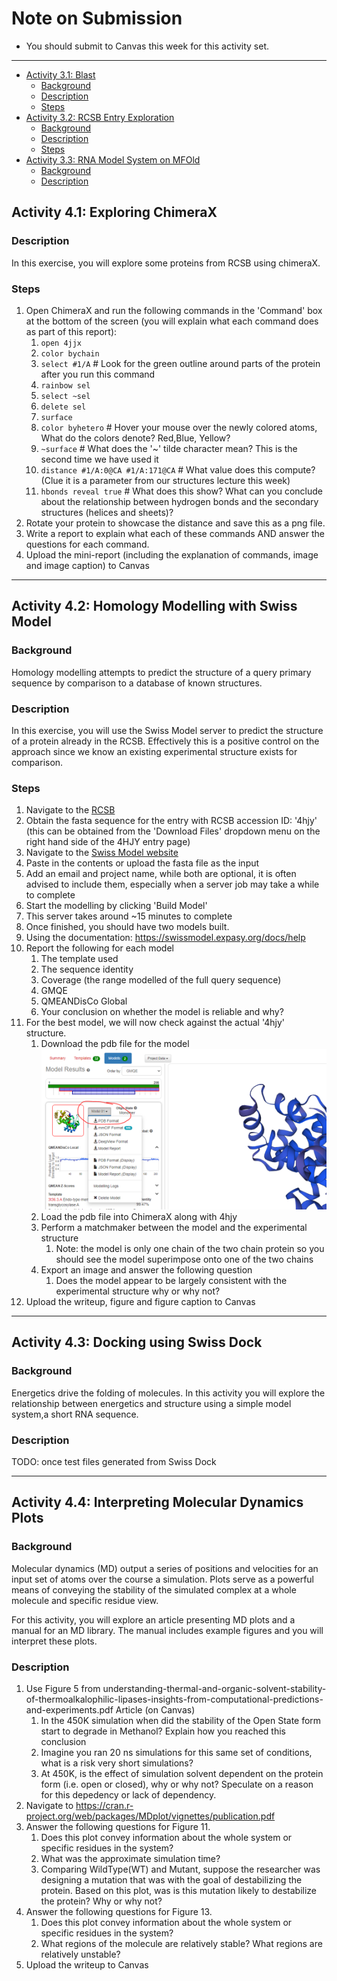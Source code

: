 # Note on Submission<!-- omit from toc --> 

- You should submit to Canvas this week for this activity set.

---

- [Activity 3.1: Blast](#activity-31-blast)
  - [Background](#background)
  - [Description](#description)
  - [Steps](#steps)
- [Activity 3.2: RCSB Entry Exploration](#activity-32-rcsb-entry-exploration)
  - [Background](#background-1)
  - [Description](#description-1)
  - [Steps](#steps-1)
- [Activity 3.3: RNA Model System on MFOld](#activity-33-rna-model-system-on-mfold)
  - [Background](#background-2)
  - [Description](#description-2)

## Activity 4.1: Exploring ChimeraX

### Description

In this exercise, you will explore some proteins from RCSB using chimeraX.

### Steps

1. Open ChimeraX and run the following commands in the 'Command' box at the bottom of the screen (you will explain what each command does as part of this report):
   1. `open 4jjx`
   2. `color bychain`
   3. `select #1/A` # Look for the green outline around parts of the protein after you run this command
   4. `rainbow sel`
   5. `select ~sel`
   6. `delete sel`
   7. `surface`
   8. `color byhetero` # Hover your mouse over the newly colored atoms, What do the colors denote? Red,Blue, Yellow? 
   9. `~surface` # What does the '~' tilde character mean? This is the second time we have used it
   10. `distance #1/A:0@CA #1/A:171@CA` # What value does this compute? (Clue it is a parameter from our structures lecture this week)
   11. `hbonds reveal true` # What does this show? What can you conclude about the relationship between hydrogen bonds and the secondary structures (helices and sheets)?
2. Rotate your protein to showcase the distance and save this as a png file.
3. Write a report to explain what each of these commands AND answer the questions for each command.
4. Upload the mini-report (including the explanation of commands, image and image caption) to Canvas

---

## Activity 4.2: Homology Modelling with Swiss Model

### Background

Homology modelling attempts to predict the structure of a query primary sequence by comparison to a database of known structures. 

### Description

In this exercise, you will use the Swiss Model server to predict the structure of a protein already in the RCSB.  Effectively this is a positive control on the approach since we know an existing experimental structure exists for comparison.

### Steps

1. Navigate to the [RCSB](https://www.rcsb.org/)
2. Obtain the fasta sequence for the entry with RCSB accession ID: '4hjy' (this can be obtained from the 'Download Files' dropdown menu on the right hand side of the 4HJY entry page)
3. Navigate to the [Swiss Model website](https://swissmodel.expasy.org/interactive)
4. Paste in the contents or upload the fasta file as the input
5. Add an email and project name, while both are optional, it is often advised to include them, especially when a server job may take a while to complete
6. Start the modelling by clicking 'Build Model'
7. This server takes around ~15 minutes to complete
8. Once finished, you should have two models built.
9. Using the documentation: https://swissmodel.expasy.org/docs/help
10. Report the following for each model
    1.  The template used
    2.  The sequence identity
    3.  Coverage (the range modelled of the full query sequence)
    4.  GMQE
    5.  QMEANDisCo Global
    6.  Your conclusion on whether the model is reliable and why?
11. For the best model, we will now check against the actual '4hjy' structure.
    1.  Download the pdb file for the model![](images/SwissModel.PNG)
    2.  Load the pdb file into ChimeraX along with 4hjy
    3.  Perform a matchmaker between the model and the experimental structure
        1.  Note: the model is only one chain of the two chain protein so you should see the model superimpose onto one of the two chains
    4.  Export an image and answer the following question
        1.  Does the model appear to be largely consistent with the experimental structure why or why not?
12. Upload the writeup, figure and figure caption to Canvas

---

## Activity 4.3: Docking using Swiss Dock

### Background

Energetics drive the folding of molecules. In this activity you will explore the relationship between energetics and structure using a simple model system,a short RNA sequence.

### Description

TODO: once test files generated from Swiss Dock
   
---

## Activity 4.4: Interpreting Molecular Dynamics Plots

### Background

Molecular dynamics (MD) output a series of positions and velocities for an input set of atoms over the course a simulation.  Plots serve as a powerful means of conveying the stability of the simulated complex at a whole molecule and specific residue view.

For this activity, you will explore an article presenting MD plots and a manual for an MD library.  The manual includes example figures and you will interpret these plots.

### Description

1. Use Figure 5 from understanding-thermal-and-organic-solvent-stability-of-thermoalkalophilic-lipases-insights-from-computational-predictions-and-experiments.pdf Article (on Canvas)
   1. In the 450K simulation when did the stability of the Open State form start to degrade in Methanol? Explain how you reached this conclusion
   2. Imagine you ran 20 ns simulations for this same set of conditions, what is a risk very short simulations?
   3. At 450K, is the effect of simulation solvent dependent on the protein form (i.e. open or closed), why or why not? Speculate on a reason for this depedency or lack of dependency.
2. Navigate to https://cran.r-project.org/web/packages/MDplot/vignettes/publication.pdf
3. Answer the following questions for Figure 11.
   1. Does this plot convey information about the whole system or specific residues in the system?
   2. What was the approximate simulation time?
   3. Comparing WildType(WT) and Mutant, suppose the researcher was designing a mutation that was with the goal of destabilizing the protein.  Based on this plot, was is this mutation likely to destabilize the protein? Why or why not?
4. Answer the following questions for Figure 13.
   1. Does this plot convey information about the whole system or specific residues in the system?
   2. What regions of the molecule are relatively stable? What regions are relatively unstable?
5. Upload the writeup to Canvas